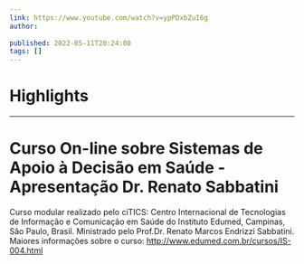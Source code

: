 ```yaml
---
link: https://www.youtube.com/watch?v=ypPDxbZuI6g
author: 
   
published: 2022-05-11T20:24:00
tags: []
---
```

# Highlights


---
# Curso On-line sobre Sistemas de Apoio à Decisão em Saúde - Apresentação Dr. Renato Sabbatini
Curso modular realizado pelo ciTICS: Centro Internacional de Tecnologias de Informação e Comunicação em Saúde do Instituto Edumed, Campinas, Sâo Paulo, Brasil. Ministrado pelo Prof.Dr. Renato Marcos Endrizzi Sabbatini. Maiores informações sobre o curso: http://www.edumed.com.br/cursos/IS-004.html